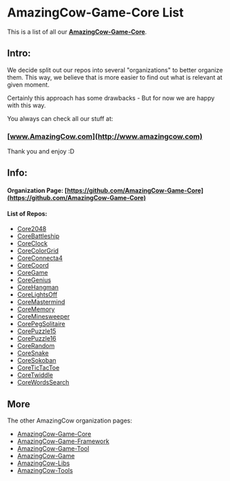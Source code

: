# AmazingCow-Game-Core List

This is a list of all our **[AmazingCow-Game-Core](https://github.com/AmazingCow-Game-Core)**.

<!-- ####################################################################### -->

## Intro:

We decide split out our repos into several "organizations" to better organize
them. This way, we believe that is more easier to find out what is relevant
at given moment.

Certainly this approach has some drawbacks - But for now we are happy with this
way.


You always can check all our stuff at:
### [www.AmazingCow.com](http://www.amazingcow.com)

Thank you and enjoy :D

<!-- ####################################################################### -->

## Info:

#### Organization Page: [https://github.com/AmazingCow-Game-Core](https://github.com/AmazingCow-Game-Core)

#### List of Repos:

* [Core2048](https://github.com/AmazingCow-Game-Core/Core2048.git)
* [CoreBattleship](https://github.com/AmazingCow-Game-Core/CoreBattleship.git)
* [CoreClock](https://github.com/AmazingCow-Game-Core/CoreClock.git)
* [CoreColorGrid](https://github.com/AmazingCow-Game-Core/CoreColorGrid.git)
* [CoreConnecta4](https://github.com/AmazingCow-Game-Core/CoreConnecta4.git)
* [CoreCoord](https://github.com/AmazingCow-Game-Core/CoreCoord.git)
* [CoreGame](https://github.com/AmazingCow-Game-Core/CoreGame.git)
* [CoreGenius](https://github.com/AmazingCow-Game-Core/CoreGenius.git)
* [CoreHangman](https://github.com/AmazingCow-Game-Core/CoreHangman.git)
* [CoreLightsOff](https://github.com/AmazingCow-Game-Core/CoreLightsOff.git)
* [CoreMastermind](https://github.com/AmazingCow-Game-Core/CoreMastermind.git)
* [CoreMemory](https://github.com/AmazingCow-Game-Core/CoreMemory.git)
* [CoreMinesweeper](https://github.com/AmazingCow-Game-Core/CoreMinesweeper.git)
* [CorePegSolitaire](https://github.com/AmazingCow-Game-Core/CorePegSolitaire.git)
* [CorePuzzle15](https://github.com/AmazingCow-Game-Core/CorePuzzle15.git)
* [CorePuzzle16](https://github.com/AmazingCow-Game-Core/CorePuzzle16.git)
* [CoreRandom](https://github.com/AmazingCow-Game-Core/CoreRandom.git)
* [CoreSnake](https://github.com/AmazingCow-Game-Core/CoreSnake.git)
* [CoreSokoban](https://github.com/AmazingCow-Game-Core/CoreSokoban.git)
* [CoreTicTacToe](https://github.com/AmazingCow-Game-Core/CoreTicTacToe.git)
* [CoreTwiddle](https://github.com/AmazingCow-Game-Core/CoreTwiddle.git)
* [CoreWordsSearch](https://github.com/AmazingCow-Game-Core/CoreWordsSearch.git)




<!-- ####################################################################### -->

## More

The other AmazingCow organization pages:

* [AmazingCow-Game-Core](https://github.com/AmazingCow-Game-Core)
* [AmazingCow-Game-Framework](https://github.com/AmazingCow-Game-Framework)
* [AmazingCow-Game-Tool](https://github.com/AmazingCow-Game-Tool)
* [AmazingCow-Game](https://github.com/AmazingCow-Game)
* [AmazingCow-Libs](https://github.com/AmazingCow-Libs)
* [AmazingCow-Tools](https://github.com/AmazingCow-Tools)
